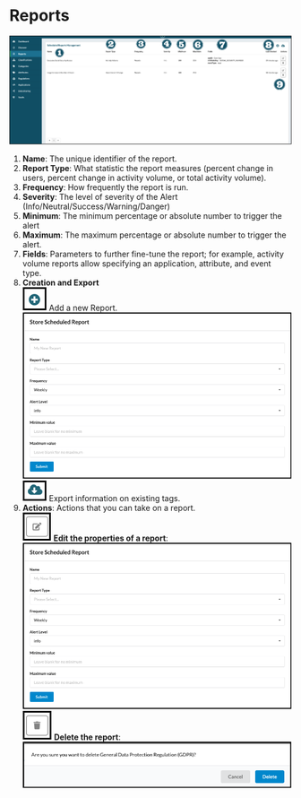 # Reports

![reports](../assets/images/reports.png "Reports")

1. **Name**: The unique identifier of the report.
2. **Report Type**: What statistic the report measures (percent change in users, percent change in activity volume, or total activity volume).
3. **Frequency**: How frequently the report is run.
4. **Severity**: The level of severity of the Alert (Info/Neutral/Success/Warning/Danger)
5. **Minimum**: The minimum percentage or absolute number to trigger the alert
6. **Maximum**: The maximum percentage or absolute number to trigger the alert.
7. **Fields**: Parameters to further fine-tune the report; for example, activity volume reports allow specifying an application, attribute, and event type.
8. **Creation and Export**<br/>
    ![Add](../assets/images/add.png "Add") Add a new Report.
    ![create_report](../assets/images/create_report.png "Create Report")
    ![export](../assets/images/export.png "Export") Export information on existing tags.
9. **Actions**: Actions that you can take on a report.<br/>
  ![edit](../assets/images/edit.png "Edit") **Edit the properties of a report**:
  ![create_report](../assets/images/create_report.png "Create Report")
  ![delete](../assets/images/delete.png "Delete") **Delete the report**:
  ![delete_regulation](../assets/images/delete-regulation.png "Delete Regulation Prompt")

